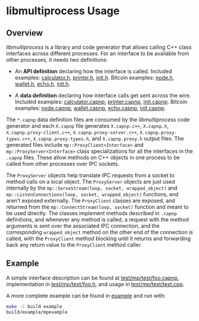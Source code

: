 # libmultiprocess Usage

## Overview

_libmultiprocess_ is a library and code generator that allows calling C++ class interfaces across different processes. For an interface to be available from other processes, it needs two definitions:

- An **API definition** declaring how the interface is called. Included examples: [calculator.h](https://github.com/bitcoin-core/libmultiprocess/blob/master/example/calculator.h), [printer.h](https://github.com/bitcoin-core/libmultiprocess/blob/master/example/printer.h), [init.h](https://github.com/bitcoin-core/libmultiprocess/blob/master/example/init.h). Bitcoin examples: [node.h](https://github.com/ryanofsky/bitcoin/blob/ipc-export/src/interfaces/node.h), [wallet.h](https://github.com/ryanofsky/bitcoin/blob/ipc-export/src/interfaces/wallet.h), [echo.h](https://github.com/ryanofsky/bitcoin/blob/ipc-export/src/interfaces/echo.h), [init.h](https://github.com/ryanofsky/bitcoin/blob/ipc-export/src/interfaces/init.h).

- A **data definition** declaring how interface calls get sent across the wire. Included examples: [calculator.capnp](https://github.com/bitcoin-core/libmultiprocess/blob/master/example/calculator.capnp), [printer.capnp](https://github.com/bitcoin-core/libmultiprocess/blob/master/example/printer.capnp), [init.capnp](https://github.com/bitcoin-core/libmultiprocess/blob/master/example/init.capnp). Bitcoin examples: [node.capnp](https://github.com/ryanofsky/bitcoin/blob/ipc-export/src/ipc/capnp/node.capnp), [wallet.capnp](https://github.com/ryanofsky/bitcoin/blob/ipc-export/src/ipc/capnp/wallet.capnp), [echo.capnp](https://github.com/ryanofsky/bitcoin/blob/ipc-export/src/ipc/capnp/echo.capnp), [init.capnp](https://github.com/ryanofsky/bitcoin/blob/ipc-export/src/ipc/capnp/init.capnp).

The `*.capnp` data definition files are consumed by the _libmultiprocess_ code generator and each `X.capnp` file generates `X.capnp.c++`, `X.capnp.h`, `X.capnp.proxy-client.c++`, `X.capnp.proxy-server.c++`, `X.capnp.proxy-types.c++`, `X.capnp.proxy-types.h`, and `X.capnp.proxy.h` output files. The generated files include `mp::ProxyClient<Interface>` and `mp::ProxyServer<Interface>` class specializations for all the interfaces in the `.capnp` files. These allow methods on C++ objects in one process to be called from other processes over IPC sockets.

The `ProxyServer` objects help translate IPC requests from a socket to method calls on a local object. The `ProxyServer` objects are just used internally by the `mp::ServeStream(loop, socket, wrapped_object)` and `mp::ListenConnections(loop, socket, wrapped_object)` functions, and aren't exposed externally. The `ProxyClient` classes are exposed, and returned from the `mp::ConnectStream(loop, socket)` function and meant to be used directly. The classes implement methods described in `.capnp` definitions, and whenever any method is called, a request with the method arguments is sent over the associated IPC connection, and the corresponding `wrapped_object` method on the other end of the connection is called, with the `ProxyClient` method blocking until it returns and forwarding back any return value to the `ProxyClient` method caller.

## Example

A simple interface description can be found at [test/mp/test/foo.capnp](../test/mp/test/foo.capnp), implementation in [test/mp/test/foo.h](../test/mp/test/foo.h), and usage in [test/mp/test/test.cpp](../test/mp/test/test.cpp).

A more complete example can be found in [example](../example/) and run with:

```sh
make -C build example
build/example/mpexample
```
